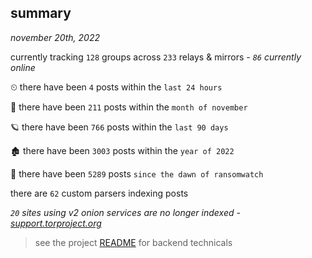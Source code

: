 
## summary
_november 20th, 2022_

currently tracking `128` groups across `233` relays & mirrors - _`86` currently online_

⏲ there have been `4` posts within the `last 24 hours`

🦈 there have been `211` posts within the `month of november`

🪐 there have been `766` posts within the `last 90 days`

🏚 there have been `3003` posts within the `year of 2022`

🦕 there have been `5289` posts `since the dawn of ransomwatch`

there are `62` custom parsers indexing posts

_`20` sites using v2 onion services are no longer indexed - [support.torproject.org](https://support.torproject.org/onionservices/v2-deprecation/)_

> see the project [README](https://github.com/joshhighet/ransomwatch#ransomwatch--) for backend technicals
